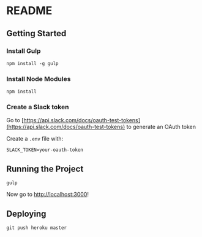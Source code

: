 # README

## Getting Started

### Install Gulp

    npm install -g gulp

### Install Node Modules

    npm install

### Create a Slack token

Go to [https://api.slack.com/docs/oauth-test-tokens](https://api.slack.com/docs/oauth-test-tokens) to generate an OAuth token

Create a `.env` file with:

    SLACK_TOKEN=your-oauth-token

## Running the Project

    gulp

Now go to [http://localhost:3000](http://localhost:3000)!

## Deploying

    git push heroku master
